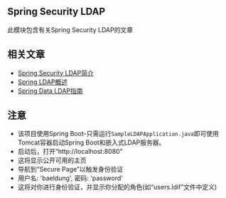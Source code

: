 ## Spring Security LDAP

此模块包含有关Spring Security LDAP的文章

## 相关文章

+ [Spring Security LDAP简介](docs/SpringSecurity-LDAP简介.md)
+ [Spring LDAP概述](docs/SpringLDAP概述.md)
+ [Spring Data LDAP指南](docs/SpringData-LDAP指南.md)

## 注意

- 该项目使用Spring Boot-只需运行`SampleLDAPApplication.java`即可使用Tomcat容器启动Spring Boot和嵌入式LDAP服务器。
- 启动后，打开“http://localhost:8080”
- 这将显示公开可用的主页
- 导航到“Secure Page”以触发身份验证
- 用户名: 'baeldung', 密码: 'password'
- 这将对你进行身份验证，并显示你分配的角色(如“users.ldif”文件中定义)